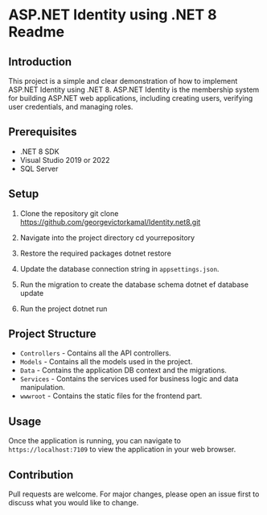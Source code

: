 # ASP.NET Identity using .NET 8 Readme

## Introduction
This project is a simple and clear demonstration of how to implement ASP.NET Identity using .NET 8. ASP.NET Identity is the membership system for building ASP.NET web applications, including creating users, verifying user credentials, and managing roles.

## Prerequisites
- .NET 8 SDK
- Visual Studio 2019 or 2022
- SQL Server

## Setup

1. Clone the repository
git clone https://github.com/georgevictorkamal/Identity.net8.git

2. Navigate into the project directory
cd yourrepository

3. Restore the required packages
dotnet restore

4. Update the database connection string in `appsettings.json`.

5. Run the migration to create the database schema
dotnet ef database update

6. Run the project
dotnet run


## Project Structure
- `Controllers` - Contains all the API controllers.
- `Models` - Contains all the models used in the project.
- `Data` - Contains the application DB context and the migrations.
- `Services` - Contains the services used for business logic and data manipulation.
- `wwwroot` - Contains the static files for the frontend part.

## Usage
Once the application is running, you can navigate to `https://localhost:7109` to view the application in your web browser.

## Contribution
Pull requests are welcome. For major changes, please open an issue first to discuss what you would like to change.
